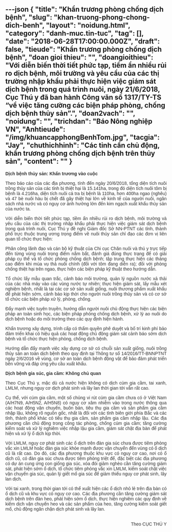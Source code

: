 ---json
{
    "title": "Khẩn trương phòng chống dịch bệnh",
    "slug": "khan-truong-phong-chong-dich-benh",
    "layout": "noidung.html",
    "category": "danh-muc.tin-tuc",
    "tag": [],
    "date": "2018-06-28T17:00:00.000Z",
    "draft": false,
    "tieude": "Khẩn trương phòng chống dịch bệnh",
    "doan gioi thieu": "",
    "doangioithieu": "Với diễn biến thời tiết phức tạp, tiềm ẩn nhiều rủi ro dịch bệnh, môi trường và yêu cầu của các thị trường nhập khẩu phải thực hiện việc giám sát dịch bệnh trong quá trình nuôi, ngày 21/6/2018, Cục Thú y đã ban hành Công văn số 1317/TY-TS “về việc tăng cường các biện pháp phòng, chống dịch bệnh thủy sản”.",
    "doan2vach": "",
    "noidung": "",
    "trichdan": "Báo Nông nghiệp VN",
    "Anhtieude": "/img/khuancapphongBenhTom.jpg",
    "tacgia": "Jay",
    "chuthichhinh": "Các tỉnh cần chủ động, khẩn trương phòng chống dịch bệnh trên thủy sản",
    "__content__": ""
}
---
<div style="text-align:justify">
<div style="text-align:justify">
<p style="text-align:justify"><span style="font-size:14px"><span style="color:#333333"><span style="font-family:Arial"><strong>Dịch bệnh thủy sản: Khẩn trương v&agrave;o cuộc</strong></span></span></span></p>

<p style="text-align:justify"><span style="font-size:14px"><span style="color:#333333"><span style="font-family:Arial">Theo b&aacute;o c&aacute;o của c&aacute;c địa phương, t&iacute;nh đến ng&agrave;y 20/6/2018, tổng diện t&iacute;ch nu&ocirc;i trồng thủy sản của c&aacute;c tỉnh bị thiệt hại l&agrave; 15.141ha, trong đ&oacute; diện t&iacute;ch nu&ocirc;i t&ocirc;m bị bệnh l&agrave; 4.216ha, diện t&iacute;ch nu&ocirc;i c&aacute; tra bị bệnh l&agrave; 110ha, hơn 400ha ngao (ngh&ecirc;u) v&agrave; 47 b&egrave; nu&ocirc;i h&agrave;u bị chết đ&atilde; g&acirc;y thiệt hại lớn về kinh tế của người nu&ocirc;i, ng&acirc;n s&aacute;ch nh&agrave; nước v&agrave; c&oacute; nguy cơ ảnh hưởng lớn đến kim ngạch xuất khẩu thủy sản của nước ta.</span></span></span></p>

<p style="text-align:justify"><span style="font-size:14px"><span style="color:#333333"><span style="font-family:Arial">Với diễn biến thời tiết phức tạp, tiềm ẩn nhiều rủi ro dịch bệnh, m&ocirc;i trường v&agrave; y&ecirc;u cầu của c&aacute;c thị trường nhập khẩu phải thực hiện việc gi&aacute;m s&aacute;t dịch bệnh trong qu&aacute; tr&igrave;nh nu&ocirc;i, Cục Th&uacute; y đề nghị Gi&aacute;m đốc Sở NN-PTNT c&aacute;c tỉnh, th&agrave;nh phố trực thuộc trung ương trọng điểm về nu&ocirc;i thủy sản chỉ đạo c&aacute;c đơn vị li&ecirc;n quan tổ chức thực hiện:</span></span></span></p>

<p style="text-align:justify"><span style="font-size:14px"><span style="color:#333333"><span style="font-family:Arial">Ph&acirc;n c&ocirc;ng l&atilde;nh đạo v&agrave; c&aacute;n bộ kỹ thuật của Chi cục Chăn nu&ocirc;i v&agrave; th&uacute; y trực tiếp đến từng v&ugrave;ng nu&ocirc;i trọng điểm nắm bắt, đ&aacute;nh gi&aacute; đ&uacute;ng thực trạng để c&oacute; giải ph&aacute;p cụ thể v&agrave; tổ chức ph&ograve;ng chống dịch bệnh; tập trung thực hiện c&aacute;c th&aacute;ng cao điểm khi m&ugrave;a vụ thả nu&ocirc;i ch&iacute;nh (đối với t&ocirc;m đang diễn ra); đối với ph&ograve;ng chống thiệt hại tr&ecirc;n ngao, thực hiện c&aacute;c biện ph&aacute;p kỹ thuật theo hướng dẫn.</span></span></span></p>

<p style="text-align:justify"><span style="font-size:14px"><span style="color:#333333"><span style="font-family:Arial">Tổ chức lấy mẫu quan trắc, cảnh b&aacute;o m&ocirc;i trường, quản l&yacute; nguồn nước xả thải của c&aacute;c nh&agrave; m&aacute;y v&agrave;o c&aacute;c v&ugrave;ng nước tự nhi&ecirc;n; thực hiện gi&aacute;m s&aacute;t, lấy mẫu x&eacute;t nghiệm bệnh, nhất l&agrave; tại c&aacute;c cơ sở sản xuất giống, nu&ocirc;i thương phẩm xuất khẩu để ph&aacute;t hiện sớm, cảnh b&aacute;o kịp thời cho người nu&ocirc;i trồng thủy sản v&agrave; c&oacute; cơ sở tổ chức c&aacute;c biện ph&aacute;p xử l&yacute;, ph&ograve;ng, chống.</span></span></span></p>

<p style="text-align:justify"><span style="font-size:14px"><span style="color:#333333"><span style="font-family:Arial">Đẩy mạnh việc tuy&ecirc;n truyền, hướng dẫn người nu&ocirc;i chủ động thực hiện c&aacute;c biện ph&aacute;p an to&agrave;n sinh học, c&aacute;c biện ph&aacute;p ph&ograve;ng chống dịch bệnh, xử l&yacute; ao nu&ocirc;i do dịch bệnh hoặc do m&ocirc;i trường theo c&aacute;c quy định hiện h&agrave;nh.</span></span></span></p>

<p style="text-align:justify"><span style="font-size:14px"><span style="color:#333333"><span style="font-family:Arial">Khẩn trương x&acirc;y dựng, tr&igrave;nh cấp c&oacute; thẩm quyền ph&ecirc; duyệt v&agrave; bố tr&iacute; kinh ph&iacute; bảo đảm triển khai c&oacute; hiệu quả c&aacute;c hoạt động chủ động gi&aacute;m s&aacute;t cảnh b&aacute;o sớm dịch bệnh v&agrave; tổ chức thực hiện ph&ograve;ng, chống dịch bệnh.</span></span></span></p>

<p style="text-align:justify"><span style="font-size:14px"><span style="color:#333333"><span style="font-family:Arial">Hướng dẫn đẩy mạnh việc x&acirc;y dựng cơ sở c&oacute; chuỗi sản xuất giống, nu&ocirc;i trồng thủy sản an to&agrave;n dịch bệnh theo quy định tại Th&ocirc;ng tư số 14/2016/TT-BNNPTNT ng&agrave;y 2/6/2016 về v&ugrave;ng, cơ sở an to&agrave;n dịch bệnh động vật để bảo đảm ph&aacute;t triển bền vững v&agrave; đ&aacute;p ứng y&ecirc;u cầu xuất khẩu.&nbsp;</span></span></span></p>

<p style="text-align:justify"><span style="font-size:14px"><span style="color:#333333"><span style="font-family:Arial"><strong>Dịch bệnh gia s&uacute;c, gia cầm: Kh&ocirc;ng chủ quan</strong></span></span></span></p>

<p style="text-align:justify"><span style="font-size:14px"><span style="color:#333333"><span style="font-family:Arial">Theo Cục Th&uacute; y, mặc d&ugrave; cả nước hiện kh&ocirc;ng c&oacute; dịch c&uacute;m gia cầm, tai xanh, LMLM, nhưng nguy cơ dịch ph&aacute;t sinh v&agrave; l&acirc;y lan thời gian tới vẫn rất cao.</span></span></span></p>

<p style="text-align:justify"><span style="font-size:14px"><span style="color:#333333"><span style="font-family:Arial">Cụ thể, với c&uacute;m gia cầm, một số chủng vi r&uacute;t c&uacute;m gia cầm chưa c&oacute; ở Việt Nam (A/H7N9, A/H5N2, A/H5N8) c&oacute; nguy cơ x&acirc;m nhiễm v&agrave;o trong nước th&ocirc;ng qua c&aacute;c hoạt động vận chuyển, bu&ocirc;n b&aacute;n, ti&ecirc;u thụ gia cầm v&agrave; sản phẩm gia cầm nhập lậu, kh&ocirc;ng r&otilde; nguồn gốc, nhất l&agrave; đối với c&aacute;c tỉnh bi&ecirc;n giới ph&iacute;a Bắc v&agrave; c&aacute;c tỉnh, th&agrave;nh phố kh&aacute;c c&oacute; ti&ecirc;u thụ gia cầm, sản phẩm gia cầm nhập lậu. C&aacute;c địa phương cần chủ động trong c&ocirc;ng t&aacute;c ph&ograve;ng, chống c&uacute;m gia cầm; tăng cường kiểm so&aacute;t v&agrave; xử l&yacute; nghi&ecirc;m việc nhập lậu gia cầm, gi&aacute;m s&aacute;t chặt địa b&agrave;n để ph&aacute;t hiện v&agrave; xử l&yacute; ổ dịch kịp thời.</span></span></span></p>

<p style="text-align:justify"><span style="font-size:14px"><span style="color:#333333"><span style="font-family:Arial">Với LMLM, nguy cơ phát sinh c&aacute;c ổ dịch tr&ecirc;n đ&agrave;n gia s&uacute;c chưa được ti&ecirc;m ph&ograve;ng vắc xin LMLM hoặc đàn gia s&uacute;c khỏe mạnh được vận chuyển đ&ecirc;́n v&ugrave;ng c&oacute; &ocirc;̉ dịch cũ là r&acirc;́t cao. Do đ&oacute;, c&aacute;c địa phương thuộc khu vực c&oacute; nguy cơ cao, nơi c&oacute; ổ dịch cũ, c&oacute; đ&agrave;n gia s&uacute;c chưa được ti&ecirc;m ph&ograve;ng triệt để, đặc bi&ecirc;̣t các địa phương có dự án cung ứng con gi&ocirc;́ng gia súc, xóa đói giảm nghèo cần tăng cường gi&aacute;m s&aacute;t, ph&aacute;t hiện sớm ổ dịch, tổ chức ti&ecirc;m ph&ograve;ng vắc xin LMLM, kiểm so&aacute;t chặt việc vận chuyển gia s&uacute;c, quản lý gi&ecirc;́t m&ocirc;̉ gia súc để giảm thiểu nguy cơ ph&aacute;t sinh, l&acirc;y lan dịch.</span></span></span></p>

<p style="text-align:justify"><span style="font-size:14px"><span style="color:#333333"><span style="font-family:Arial"><span style="font-family:Arial,sans-serif">Với tai xanh, trong thời gian tới c&oacute; thể xuất hiện c&aacute;c ổ dịch nhỏ lẻ tr&ecirc;n địa b&agrave;n có ổ dịch cũ v&agrave; khu vực c&oacute; nguy cơ cao. C&aacute;c địa phương c&acirc;̀n tăng cường giám sát dịch b&ecirc;̣nh tr&ecirc;n đ&agrave;n heo, ph&aacute;t hiện sớm ổ dịch, thực hiện nghi&ecirc;m c&aacute;c quy định về kiểm dịch vận chuyển heo v&agrave; c&aacute;c sản phẩm của heo, tăng cường kiểm so&aacute;t giết mổ, chủ động ngăn chặn dịch ph&aacute;t sinh v&agrave; l&acirc;y lan.</span></span></span></span></p>
</div>
</div>

<div style="text-align:justify">&nbsp;</div>

<div style="text-align:right">
<div><span style="font-size:14px"><span style="color:#333333"><span style="font-family:Arial"><span style="color:#333333">Theo CỤC TH&Uacute; Y</span></span></span></span></div>
</div>
